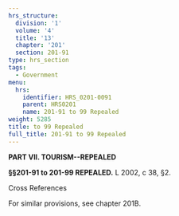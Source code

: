 ```yaml
---
hrs_structure:
  division: '1'
  volume: '4'
  title: '13'
  chapter: '201'
  section: 201-91
type: hrs_section
tags:
  - Government
menu:
  hrs:
    identifier: HRS_0201-0091
    parent: HRS0201
    name: 201-91 to 99 Repealed
weight: 5285
title: to 99 Repealed
full_title: 201-91 to 99 Repealed
---
```

**PART VII. TOURISM--REPEALED**

**§§201-91 to 201-99 REPEALED.** L 2002, c 38, §2.

Cross References

For similar provisions, see chapter 201B.
